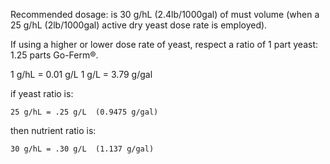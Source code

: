 Recommended dosage: is 30 g/hL (2.4lb/1000gal) of must volume (when a 25 g/hL (2lb/1000gal) active dry yeast dose rate is employed). 

If using a higher or lower dose rate of yeast, respect a ratio of 1 part yeast: 1.25 parts Go-Ferm®.

1 g/hL = 0.01 g/L
1 g/L = 3.79 g/gal


if yeast ratio is:

	25 g/hL = .25 g/L  (0.9475 g/gal)

then nutrient ratio is:

	30 g/hL = .30 g/L  (1.137 g/gal)


